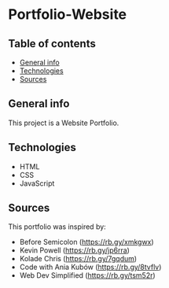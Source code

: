 # Portfolio-Website

## Table of contents

* [General info](#general-info)
* [Technologies](#technologies)
* [Sources](#Sources)
 
## General info

This project is a Website Portfolio.
	
## Technologies

* HTML
* CSS
* JavaScript

## Sources
This portfolio was inspired by:

* Before Semicolon (https://rb.gy/xmkgwx)
* Kevin Powell (https://rb.gy/jp6rra)
* Kolade Chris (https://rb.gy/7gqdum)
* Code with Ania Kubów (https://rb.gy/8tvflv)
* Web Dev Simplified (https://rb.gy/tsm52r)


